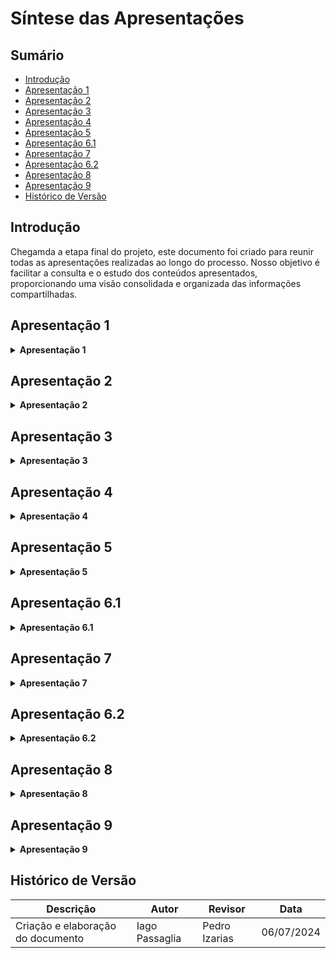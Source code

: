 # Síntese das Apresentações

## Sumário
- [Introdução](#introdução)
- [Apresentação 1](#apresentação-1)
- [Apresentação 2](#apresentação-2)
- [Apresentação 3](#apresentação-3)
- [Apresentação 4](#apresentação-4)
- [Apresentação 5](#apresentação-5)
- [Apresentação 6.1](#apresentação-61)
- [Apresentação 7](#apresentação-7)
- [Apresentação 6.2](#apresentação-62)
- [Apresentação 8](#apresentação-8)
- [Apresentação 9](#apresentação-9)
- [Histórico de Versão](#histórico-de-versão)

## Introdução
Chegamda a etapa final do projeto, este documento foi criado para reunir todas as apresentações realizadas ao longo do processo. Nosso objetivo é facilitar a consulta e o estudo dos conteúdos apresentados, proporcionando uma visão consolidada e organizada das informações compartilhadas.


## Apresentação 1

<details>

<summary size="20"><b> Apresentação 1 </b></summary>

**Vídeo 1: Apresentação 1**

<iframe width="1280" height="720" src="https://www.youtube.com/embed/3o5_myfI2X4" title="IHC - guardiões da saúde, reunião (07/04/2024)" frameborder="0" allow="accelerometer; autoplay; clipboard-write; encrypted-media; gyroscope; picture-in-picture; web-share" referrerpolicy="strict-origin-when-cross-origin" allowfullscreen></iframe>

Fonte: [Bruno Araujo](https://www.youtube.com/watch?v=3o5_myfI2X4)

**Tabela 1: Participantes**

| Participante |
|----------------|
| Breno Alexandre  |
| Bruno Araujo  |
| Iago Passaglia |
| Larissa Stéfane |
| Luana Medeiros |
| Pedro Izarias |

</details>


## Apresentação 2

<details>

<summary size="20"><b> Apresentação 2 </b></summary>


**Vídeo 2: Apresentação 2**

<iframe width="1280" height="720" src="https://www.youtube.com/embed/yA5WSMVG1vs" title="Entrega2" frameborder="0" allow="accelerometer; autoplay; clipboard-write; encrypted-media; gyroscope; picture-in-picture; web-share" referrerpolicy="strict-origin-when-cross-origin" allowfullscreen></iframe>
<br>
Fonte: [Bruno Araujo](https://www.youtube.com/watch?v=yA5WSMVG1vs)

**Tabela 2: Participantes**


| Participante |
|----------------|
| Breno Alexandre  |
| Bruno Araujo  |
| Iago Passaglia |
| Larissa Stéfane |
| Luana Medeiros |
| Pedro Izarias |

</details>

## Apresentação 3

<details>

<summary size="20"><b> Apresentação 3 </b></summary>


**Vídeo 3: Apresentação 3**

<iframe width="1280" height="720" src="https://www.youtube.com/embed/X9Jlr7RH0as" title="IHC /Grupo 2/SIGAA - Apresentação 3/Análise de Requisitos" frameborder="0" allow="accelerometer; autoplay; clipboard-write; encrypted-media; gyroscope; picture-in-picture; web-share" referrerpolicy="strict-origin-when-cross-origin" allowfullscreen></iframe>
<br>
Fonte: [Breno Alexandre](https://www.youtube.com/embed/X9Jlr7RH0as)

**Tabela 3: Participantes**


| Participante |
|----------------|
| Breno Alexandre  |
| Bruno Araujo  |
| Iago Passaglia |
| Larissa Stéfane |
| Luana Medeiros |
| Pedro Izarias |

</details>

## Apresentação 4

<details>

<summary size="20"><b> Apresentação 4 </b></summary>


**Vídeo 4: Apresentação 4**

<iframe width="1280" height="720" src="https://www.youtube.com/embed/qwyXyeaKul8" title="Entrega 4 - SIGAA (Grupo 2) IHC" frameborder="0" allow="accelerometer; autoplay; clipboard-write; encrypted-media; gyroscope; picture-in-picture; web-share" referrerpolicy="strict-origin-when-cross-origin" allowfullscreen></iframe>
<br>
Fonte: [Iago Passaglia]((https://www.youtube.com/watch?v=qwyXyeaKul8)


**Tabela 4: Participantes**


| Participante |
|----------------|
| Bruno Araujo  |
| Iago Passaglia |
| Larissa Stéfane |
| Luana Medeiros |
| Pedro Izarias |

</details>

## Apresentação 5

<details>

<summary size="20"><b> Apresentação 5 </b></summary>


**Vídeo 5: Apresentação 5**

<iframe width="1280" height="720" src="https://www.youtube.com/embed/Bnvix3p7I00" title="Entrega 5 - IHC Grupo 2" frameborder="0" allow="accelerometer; autoplay; clipboard-write; encrypted-media; gyroscope; picture-in-picture; web-share" referrerpolicy="strict-origin-when-cross-origin" allowfullscreen></iframe>
<br>
Fonte: [Iago Passaglia](https://www.youtube.com/embed/Bnvix3p7I00)


**Tabela 5: Participantes**


| Participante |
|----------------|
| Breno Alexandre  |
| Bruno Araujo  |
| Iago Passaglia |
| Larissa Stéfane |
| Pedro Izarias |

</details>

## Apresentação 6.1

<details>

<summary size="20"><b> Apresentação 6.1 </b></summary>


**Vídeo 6.1: Apresentação 6.1**

<iframe width="1280" height="720" src="https://www.youtube.com/embed/WdTnRNad9YQ" title="Entrega 6.1 - IHC Grupo 2" frameborder="0" allow="accelerometer; autoplay; clipboard-write; encrypted-media; gyroscope; picture-in-picture; web-share" referrerpolicy="strict-origin-when-cross-origin" allowfullscreen></iframe>
<br>
Fonte: [Iago Passaglia](https://www.youtube.com/embed/WdTnRNad9YQ)


**Tabela 6: Participantes**


| Participante |
|----------------|
| Breno Alexandre  |
| Bruno Araujo  |
| Iago Passaglia |
| Larissa Stéfane |
| Luana Medeiros |
| Pedro Izarias |

</details>

## Apresentação 7

<details>

<summary size="20"><b> Apresentação 7 </b></summary>


**Vídeo 7: Apresentação 7**

<iframe width="1280" height="720" src="https://www.youtube.com/embed/Nhzn0LmtBSg" title="Entrega 7 - IHC - Grupo 2" frameborder="0" allow="accelerometer; autoplay; clipboard-write; encrypted-media; gyroscope; picture-in-picture; web-share" referrerpolicy="strict-origin-when-cross-origin" allowfullscreen></iframe>
<br>
Fonte: [Iago Passaglia](https://www.youtube.com/embed/Nhzn0LmtBSg)


**Tabela 7: Participantes**


| Participante |
|----------------|
| Breno Alexandre  |
| Bruno Araujo  |
| Iago Passaglia |
| Larissa Stéfane |
| Luana Medeiros |
| Pedro Izarias |

</details>

## Apresentação 6.2

<details>

<summary size="20"><b> Apresentação 6.2 </b></summary>


**Vídeo 8: Apresentação 6.2**

<iframe width="1383" height="485" src="https://www.youtube.com/embed/O6hdGPQHiFc" title="Verificação Grupo 2 - Interação Humano Computador" frameborder="0" allow="accelerometer; autoplay; clipboard-write; encrypted-media; gyroscope; picture-in-picture; web-share" referrerpolicy="strict-origin-when-cross-origin" allowfullscreen></iframe>
<br>
Fonte: [Luana Medeiros](https://youtu.be/O6hdGPQHiFc)

**Tabela 8: Participantes**


| Participante |
|----------------|
| Bruno Araujo  |
| Iago Passaglia |
| Luana Medeiros |
| Pedro Izarias |

</details>

## Apresentação 8

<details>

<summary size="20"><b> Apresentação 8 </b></summary>

**Vídeo 9: Apresentação 8**

<iframe width="1383" height="628" src="https://www.youtube.com/embed/0qwj1Z5Y-Bs" title="Entrega 8 - Protótipo de alta fidelidade - Grupo 2" frameborder="0" allow="accelerometer; autoplay; clipboard-write; encrypted-media; gyroscope; picture-in-picture; web-share" referrerpolicy="strict-origin-when-cross-origin" allowfullscreen></iframe>
<br>
Fonte: [Iago Passaglia](https://youtu.be/0qwj1Z5Y-Bs)

**Tabela 9: Participantes**


| Participante |
|----------------|
| Bruno Araujo  |
| Iago Passaglia |
| Pedro Izarias |

</details>

## Apresentação 9

<details>

<summary size="20"><b> Apresentação 9 </b></summary>


**Vídeo 10: Apresentação 9**


VIDEO!
<br>
Fonte: []()


**Tabela 10: Participantes**


| Participante |
|----------------|
| Breno Alexandre  |
| Bruno Araujo  |
| Iago Passaglia |
| Larissa Stéfane |
| Luana Medeiros |
| Pedro Izarias |

</details>

## Histórico de Versão

| Descrição                    | Autor | Revisor | Data       |
|------------------------------|-------|---------|------------|
| Criação e elaboração do documento | Iago Passaglia | Pedro Izarias | 06/07/2024 |

